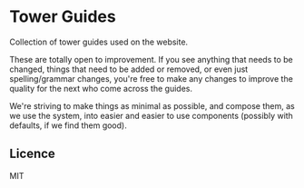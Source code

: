 # Tower Guides

Collection of tower guides used on the website.

These are totally open to improvement. If you see anything that needs to be changed, things that need to be added or removed, or even just spelling/grammar changes, you're free to make any changes to improve the quality for the next who come across the guides.

We're striving to make things as minimal as possible, and compose them, as we use the system, into easier and easier to use components (possibly with defaults, if we find them good).

## Licence

MIT